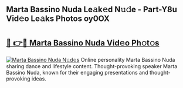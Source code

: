 ## Marta Bassino Nuda Le𝚊k𝚎d N𝚞𝚍e - Part-Y8u Vid𝚎o Le𝚊ks Photos oy0OX

# <h2><a href="http://fbc5jj.evod.top/?m=Marta+Bassino+Nuda">🔗 👉🔴 Marta Bassino Nuda Vid𝚎o Ph𝚘t𝚘s</a></h2>

[![Marta Bassino Nuda N𝚞d𝚎s](https://i.imgur.com/8V9OHl7.gif)](http://fbc5jj.evod.top/?m=Marta+Bassino+Nuda)
Online personality Marta Bassino Nuda sharing dance and lifestyle content. Thought-provoking speaker Marta Bassino Nuda, known for their engaging presentations and thought-provoking ideas. 
